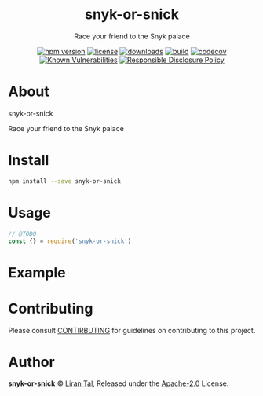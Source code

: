 <p align="center"><h1 align="center">
  snyk-or-snick
</h1>

<p align="center">
  Race your friend to the Snyk palace
</p>

<p align="center">
  <a href="https://www.npmjs.org/package/snyk-or-snick"><img src="https://badgen.net/npm/v/snyk-or-snick" alt="npm version"/></a>
  <a href="https://www.npmjs.org/package/snyk-or-snick"><img src="https://badgen.net/npm/license/snyk-or-snick" alt="license"/></a>
  <a href="https://www.npmjs.org/package/snyk-or-snick"><img src="https://badgen.net/npm/dt/snyk-or-snick" alt="downloads"/></a>
  <a href="https://travis-ci.org/lirantal/snyk-or-snick"><img src="https://badgen.net/travis/lirantal/snyk-or-snick" alt="build"/></a>
  <a href="https://codecov.io/gh/lirantal/snyk-or-snick"><img src="https://badgen.net/codecov/c/github/lirantal/snyk-or-snick" alt="codecov"/></a>
  <a href="https://snyk.io/test/github/lirantal/snyk-or-snick"><img src="https://snyk.io/test/github/lirantal/snyk-or-snick/badge.svg" alt="Known Vulnerabilities"/></a>
  <a href="./SECURITY.md"><img src="https://img.shields.io/badge/Security-Responsible%20Disclosure-yellow.svg" alt="Responsible Disclosure Policy" /></a>
</p>

# About

snyk-or-snick

Race your friend to the Snyk palace

# Install

```bash
npm install --save snyk-or-snick
```

# Usage

```js
// @TODO
const {} = require('snyk-or-snick')
```

# Example

<!-- TODO -->

# Contributing

Please consult [CONTIRBUTING](./CONTRIBUTING.md) for guidelines on contributing to this project.

# Author

**snyk-or-snick** © [Liran Tal](https://github.com/lirantal), Released under the [Apache-2.0](./LICENSE) License.
